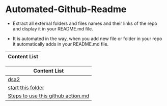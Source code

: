 # Automated-Github-Readme
 
* Extract all external folders and files names and their links of the repo and display it 
in your README.md file. 

* It is automated in the way, when you add new file 
or folder in your repo it automatically adds in your README.md file. 


| Content List | 
| --------------- | 
<!-- Projects start -->
| Content List | 
 | --------------- | 
| [dsa2](dsa2) |
| [start this folder](start%20this%20folder) |
| [Steps to use this github action.md](Steps%20to%20use%20this%20github%20action.md) |
<!-- Projects end -->


